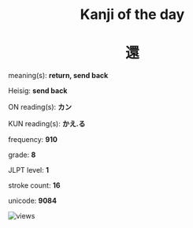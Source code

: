 <h1 align="center">Kanji of the day</h1>
<h1 align="center">還</h1>
<p align="left">meaning(s): <b>return, send back</b></p>
<p align="left">Heisig: <b>send back</b></p>
<p align="left">ON reading(s): <b>カン</b></p>
<p align="left">KUN reading(s): <b>かえ.る</b></p>
<p align="left">frequency: <b>910</b></p>
<p align="left">grade: <b>8</b></p>
<p align="left">JLPT level: <b>1</b></p>
<p align="left">stroke count: <b>16</b></p>
<p align="left">unicode: <b>9084</b></p>
<p align="left"><img src="https://komarev.com/ghpvc/?username=tristanwagner-kanjioftheday&label=Views&color=0e75b6&style=flat" alt="views"/></p>
